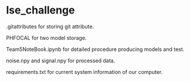 # lse_challenge

.gitattributes for storing git attribute.

PHFOCAL for two model storage.

Team5NoteBook.ipynb for detailed procedure producing models and test.

noise.npy and signal.npy for processed data.

requirements.txt for current system information of our computer.
